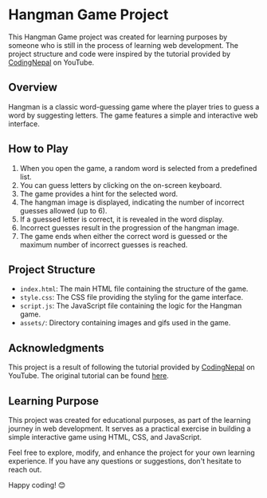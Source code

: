 # Hangman Game Project

This Hangman Game project was created for learning purposes by someone who is still in the process of learning web development. The project structure and code were inspired by the tutorial provided by [CodingNepal](https://www.youtube.com/@CodingNepal) on YouTube.

## Overview

Hangman is a classic word-guessing game where the player tries to guess a word by suggesting letters. The game features a simple and interactive web interface.

## How to Play

1. When you open the game, a random word is selected from a predefined list.
2. You can guess letters by clicking on the on-screen keyboard.
3. The game provides a hint for the selected word.
4. The hangman image is displayed, indicating the number of incorrect guesses allowed (up to 6).
5. If a guessed letter is correct, it is revealed in the word display.
6. Incorrect guesses result in the progression of the hangman image.
7. The game ends when either the correct word is guessed or the maximum number of incorrect guesses is reached.

## Project Structure

- `index.html`: The main HTML file containing the structure of the game.
- `style.css`: The CSS file providing the styling for the game interface.
- `script.js`: The JavaScript file containing the logic for the Hangman game.
- `assets/`: Directory containing images and gifs used in the game.

## Acknowledgments

This project is a result of following the tutorial provided by [CodingNepal](https://www.youtube.com/@CodingNepal) on YouTube. The original tutorial can be found [here](https://www.youtube.com/watch?v=hSSdc8vKP1I&list=PLUv50dElZeJn_c5xq9APm9ZoW1JsUVfBT&index=6).

## Learning Purpose

This project was created for educational purposes, as part of the learning journey in web development. It serves as a practical exercise in building a simple interactive game using HTML, CSS, and JavaScript.

Feel free to explore, modify, and enhance the project for your own learning experience. If you have any questions or suggestions, don't hesitate to reach out.

Happy coding! 😊